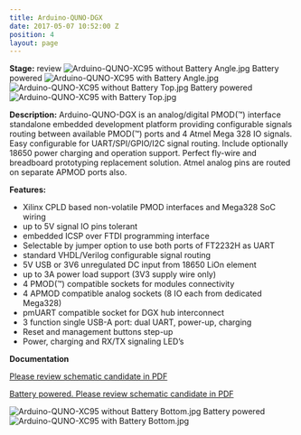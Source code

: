 ```yaml
---
title: Arduino-QUNO-DGX
date: 2017-05-07 10:52:00 Z
position: 4
layout: page
---
```


**Stage:** review
![Arduino-QUNO-XC95 without Battery Angle.jpg](/uploads/Arduino-QUNO-DGX/Arduino-QUNO-XC95%20without%20Battery%20Angle.jpg)
Battery powered
![Arduino-QUNO-XC95 with Battery Angle.jpg](/uploads/Arduino-QUNO-DGX/Arduino-QUNO-XC95%20with%20Battery%20Angle.jpg)
![Arduino-QUNO-XC95 without Battery Top.jpg](/uploads/Arduino-QUNO-DGX/Arduino-QUNO-XC95%20without%20Battery%20Top.jpg)
Battery powered
![Arduino-QUNO-XC95 with Battery Top.jpg](/uploads/Arduino-QUNO-DGX/Arduino-QUNO-XC95%20with%20Battery%20Top.jpg)
 
**Description:**
Arduino-QUNO-DGX is an analog/digital PMOD(™) interface standalone embedded development platform providing configurable signals routing between available PMOD(™) ports and 4 Atmel Mega 328 IO signals. Easy configurable for UART/SPI/GPIO/I2C signal routing. Include optionally 18650 power charging and operation support. Perfect fly-wire and breadboard prototyping replacement solution. Atmel analog pins are routed on separate APMOD ports also.

**Features:**
* Xilinx CPLD based non-volatile PMOD interfaces and Mega328 SoC wiring
* up to 5V signal IO pins tolerant
* embedded ICSP over FTDI programming interface
* Selectable by jumper option to use both ports of FT2232H as UART
* standard VHDL/Verilog configurable signal routing
* 5V USB or 3V6 unregulated DC input from 18650 LiOn element
* up to 3A power load support (3V3 supply wire only)
* 4 PMOD(™) compatible sockets for modules connectivity
* 4 APMOD compatible analog sockets (8 IO each from dedicated Mega328)
* pmUART compatible socket for DGX hub interconnect
* 3 function single USB-A port: dual UART, power-up, charging
* Reset and management buttons step-up
* Power, charging and RX/TX signaling LED’s

**Documentation**

[Please review schematic candidate in PDF](/uploads/Arduino-QUNO-DGX/Arduino-QUNO-XC95-without%20Battery%20r1%20Scheme.PDF)

[Battery powered. Please review schematic candidate in PDF](/uploads/Arduino-QUNO-DGX/Arduino-QUNO-XC95-with%20Battery%20r1%20Scheme.PDF)

![Arduino-QUNO-XC95 without Battery Bottom.jpg](/uploads/Arduino-QUNO-DGX/Arduino-QUNO-XC95%20without%20Battery%20Bottom.jpg)
Battery powered
![Arduino-QUNO-XC95 with Battery Bottom.jpg](/uploads/Arduino-QUNO-DGX/Arduino-QUNO-XC95%20with%20Battery%20Bottom.jpg)